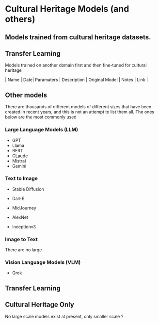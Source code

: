 # Cultural Heritage Models (and others)


## Models trained from cultural heritage datasets.

## Transfer Learning

Models trained on another domain first and then fine-tuned for cultural heritage

| Name | Date| Paramaters | Description | Original Model | Notes | Link |

## Other models

There are thousands of different models of different sizes that have been created in recent years, and this is not an attempt
to list them all. The ones below are the most commonly used 

### Large Language Models (LLM)

  * GPT
  * Llama
  * BERT
  * CLaude
  * Mistral
  * Gemini

### Text to Image 

   * Stable Diffusion
   * Dall-E
   * MidJourney


   * AlexNet
   * Inceptionv3

### Image to Text

There are no large 

### Vision Language Models (VLM)

  * Grok

## Transfer Learning

## Cultural Heritage Only

No large scale models exist at present, only smaller scale 
?
